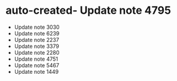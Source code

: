 # auto-created- Update note 4795
- Update note 3030
- Update note 6239
- Update note 2237
- Update note 3379
- Update note 2280
- Update note 4751
- Update note 5467
- Update note 1449
